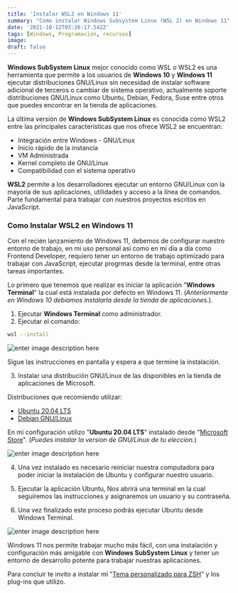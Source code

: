 ```yaml
---
title: 'Instalar WSL2 en Windows 11'
summary: "Como instalar Windows Subsystem Linux (WSL 2) en Windows 11"
date: '2021-10-12T03:26:17.542Z'
tags: [Windows, Programacion, recursos]
image: 
draft: false
---
```


**Windows SubSystem Linux** mejor conocido como WSL o WSL2 es una herramienta que permite a los usuarios de **Windows 10** y **Windows 11** ejecutar distribuciones GNU/Linux sin necesidad de instalar software adicional de terceros o cambiar de sistema operativo, actualmente soporte distribuciones GNU/Linux como Ubuntu, Debian, Fedora, Suse entre otros que puedes encontrar en la tienda de aplicaciones.

La última versión de **Windows SubSystem Linux** es conocida como WSL2 entre las principales características que nos ofrece WSL2 se encuentran:

- Integración entre Windows - GNU/Linux
- Inicio rápido de la instancia
- VM Administrada
- Kernel completo de GNU/Linux
- Compatibilidad con el sistema operativo

**WSL2** permite a los desarrolladores ejecutar un entorno GNU/Linux con la mayoría de sus aplicaciones, utilidades y acceso a la línea de comandos. Parte fundamental para trabajar con nuestros proyectos escritos en JavaScript.

### Como Instalar WSL2 en Windows 11
Con el recién lanzamiento de Windows 11, debemos de configurar nuestro entorno de trabajo, en mi uso personal así como en mi día a día como Frontend  Developer, requiero tener un entorno de trabajo optimizado para trabajar con JavaScript, ejecutar progrmas desde la terminal, entre otras tareas importantes. 

Lo primero que tenemos que realizar es iniciar la aplicación "**Windows Terminal**" la cual está instalada por defecto en Windows 11. (*Anteriormente en Windows 10 debíamos instalarla desde la tienda de aplicaciones.*).

1. Ejecutar **Windows Terminal** como administrador.
2. Ejecutar el comando:

```bash
wsl --install
```
![enter image description here](https://arepa.s3.amazonaws.com/windows-terminal-gndx-instalar-wsl2.png)

Sigue las instrucciones en pantalla y espera a que termine la instalación.

3. Instalar una distribución GNU/Linux de las disponibles en la tienda de aplicaciones de Microsoft.

Distribuciones que recomiendo utilizar: 

- [Ubuntu 20.04 LTS](https://www.microsoft.com/store/apps/9N9TNGVNDL3Q)
- [Debian GNU/Linux](https://www.microsoft.com/store/apps/9MSVKQC78PK6)

En mi  configuración utilizo "**Ubuntu 20.04 LTS**" instalado desde "[Microsoft Store](https://www.microsoft.com/es-co/store/apps/windows)". (*Puedes instalar la version de GNU/Linux de tu eleccion.*)

![enter image description here](https://arepa.s3.amazonaws.com/instalar-ubuntu-windows-11.png)

4. Una vez instalado es necesario reiniciar nuestra computadora para poder iniciar la instalación de Ubuntu y configurar nuestro usuario.

5. Ejecutar la aplicación  Ubuntu, Nos abrirá una terminal en la cual seguiremos las instrucciones y asignaremos un usuario y su contraseña.

6. Una vez finalizado este proceso podrás ejecutar Ubuntu desde Windows Terminal.

![enter image description here](https://arepa.s3.amazonaws.com/windows-terminal-ubuntu-windows-11.png)

Windows 11 nos permite trabajar mucho más fácil, con una instalación y configuración más amigable con **Windows SubSystem Linux** y tener un entorno de desarrollo potente para trabajar nuestras aplicaciones.

Para concluir te invito a instalar mi "[Tema personalizado para ZSH](https://gndx.dev/blog/tema-oh-my-zsh-gndx)" y los plug-ins que utilizo.

